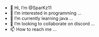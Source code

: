 - 👋 Hi, I’m @SparKz11
- 👀 I’m interested in programming ...
- 🌱 I’m currently learning java ...
- 💞️ I’m looking to collaborate on discord ...
- 📫 How to reach me ...

<!---
SparKz11/SparKz11 is a ✨ special ✨ repository because its `README.md` (this file) appears on your GitHub profile.
You can click the Preview link to take a look at your changes.
--->
